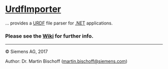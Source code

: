 # [UrdfImporter](https://github.com/siemens/ros-sharp/tree/master/UrdfImporter) #
... provides a [URDF](http://wiki.ros.org/urdf) file parser for [.NET](https://www.microsoft.com/net) applications.

### Please see the [Wiki](https://github.com/siemens/ros-sharp/wiki) for further info. ###

---

© Siemens AG, 2017

Author: Dr. Martin Bischoff (martin.bischoff@siemens.com)
